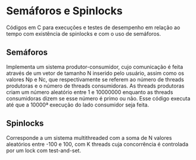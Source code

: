 # Semáforos e Spinlocks
Códigos em C para execuções e testes de desempenho em relação ao tempo com existência de spinlocks e com o uso de semáforos.

## Semáforos
Implementa um sistema produtor-consumidor, cujo comunicação é feita através de um vetor de tamanho N inserido pelo usuário, assim como os valores Np e Nc, 
que respectivamente se referem ao número de threads produtoras e o número de threads consumidoras. As threads produtoras criam um número aleatório entre 1
e 10000000 enquanto as threads consumidoras dizem se esse número é primo ou não. Esse código executa até que a 10000ª execução do lado consumidor seja feita.

## Spinlocks
Corresponde a um sistema multithreaded com a soma de N valores aleatórios entre -100 e 100, com K threads cuja concorrência é controlada por um lock com test-and-set.
